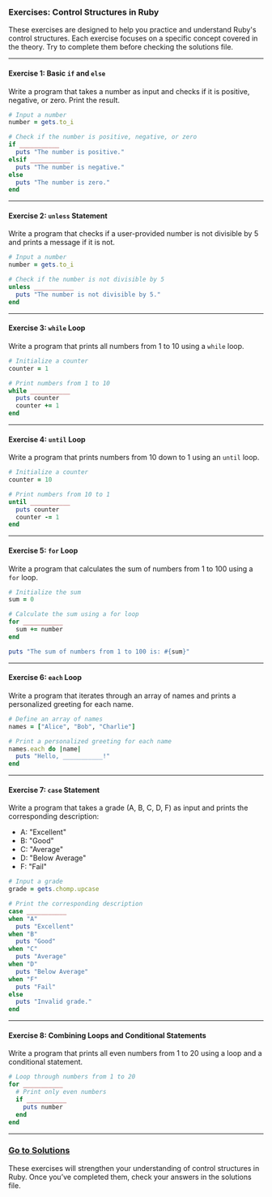 ### Exercises: Control Structures in Ruby

These exercises are designed to help you practice and understand Ruby's control structures. Each exercise focuses on a specific concept covered in the theory. Try to complete them before checking the solutions file.

---

#### **Exercise 1: Basic `if` and `else`**

Write a program that takes a number as input and checks if it is positive, negative, or zero. Print the result.

```ruby
# Input a number
number = gets.to_i

# Check if the number is positive, negative, or zero
if ___________
  puts "The number is positive."
elsif ___________
  puts "The number is negative."
else
  puts "The number is zero."
end
```

---

#### **Exercise 2: `unless` Statement**

Write a program that checks if a user-provided number is not divisible by 5 and prints a message if it is not.

```ruby
# Input a number
number = gets.to_i

# Check if the number is not divisible by 5
unless ___________
  puts "The number is not divisible by 5."
end
```

---

#### **Exercise 3: `while` Loop**

Write a program that prints all numbers from 1 to 10 using a `while` loop.

```ruby
# Initialize a counter
counter = 1

# Print numbers from 1 to 10
while ___________
  puts counter
  counter += 1
end
```

---

#### **Exercise 4: `until` Loop**

Write a program that prints numbers from 10 down to 1 using an `until` loop.

```ruby
# Initialize a counter
counter = 10

# Print numbers from 10 to 1
until ___________
  puts counter
  counter -= 1
end
```

---

#### **Exercise 5: `for` Loop**

Write a program that calculates the sum of numbers from 1 to 100 using a `for` loop.

```ruby
# Initialize the sum
sum = 0

# Calculate the sum using a for loop
for ___________
  sum += number
end

puts "The sum of numbers from 1 to 100 is: #{sum}"
```

---

#### **Exercise 6: `each` Loop**

Write a program that iterates through an array of names and prints a personalized greeting for each name.

```ruby
# Define an array of names
names = ["Alice", "Bob", "Charlie"]

# Print a personalized greeting for each name
names.each do |name|
  puts "Hello, ___________!"
end
```

---

#### **Exercise 7: `case` Statement**

Write a program that takes a grade (A, B, C, D, F) as input and prints the corresponding description:

- A: "Excellent"
- B: "Good"
- C: "Average"
- D: "Below Average"
- F: "Fail"

```ruby
# Input a grade
grade = gets.chomp.upcase

# Print the corresponding description
case ___________
when "A"
  puts "Excellent"
when "B"
  puts "Good"
when "C"
  puts "Average"
when "D"
  puts "Below Average"
when "F"
  puts "Fail"
else
  puts "Invalid grade."
end
```

---

#### **Exercise 8: Combining Loops and Conditional Statements**

Write a program that prints all even numbers from 1 to 20 using a loop and a conditional statement.

```ruby
# Loop through numbers from 1 to 20
for ___________
  # Print only even numbers
  if ___________
    puts number
  end
end
```

---

### [Go to Solutions](./control_structures_solutions.md)

These exercises will strengthen your understanding of control structures in Ruby. Once you’ve completed them, check your answers in the solutions file.
